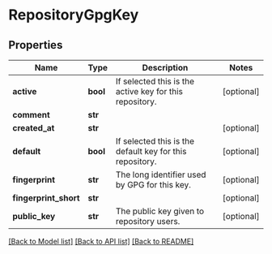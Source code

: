 # RepositoryGpgKey

## Properties
Name | Type | Description | Notes
------------ | ------------- | ------------- | -------------
**active** | **bool** | If selected this is the active key for this repository. | [optional] 
**comment** | **str** |  | 
**created_at** | **str** |  | [optional] 
**default** | **bool** | If selected this is the default key for this repository. | [optional] 
**fingerprint** | **str** | The long identifier used by GPG for this key. | [optional] 
**fingerprint_short** | **str** |  | [optional] 
**public_key** | **str** | The public key given to repository users. | [optional] 

[[Back to Model list]](../README.md#documentation-for-models) [[Back to API list]](../README.md#documentation-for-api-endpoints) [[Back to README]](../README.md)


